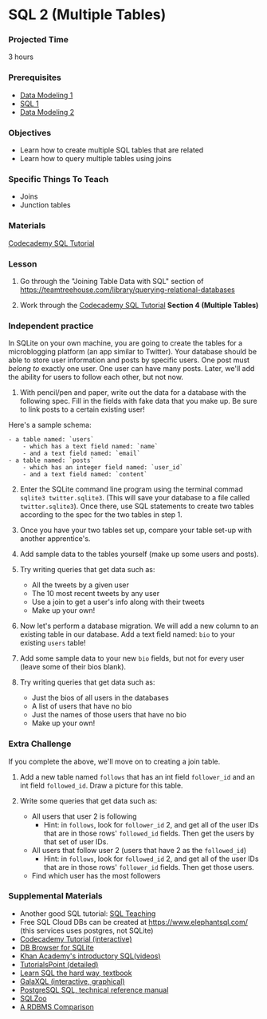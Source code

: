 # SQL 2 (Multiple Tables)

### Projected Time
3 hours

### Prerequisites
- [Data Modeling 1](databases/data-modeling-1.md)
- [SQL 1](databases/sql-1.md)
- [Data Modeling 2](databases/data-modeling-2.md)

### Objectives
- Learn how to create multiple SQL tables that are related
- Learn how to query multiple tables using joins

### Specific Things To Teach
- Joins
- Junction tables

### Materials
[Codecademy SQL Tutorial](https://www.codecademy.com/learn/learn-sql)

### Lesson
1. Go through the "Joining Table Data with SQL" section of https://teamtreehouse.com/library/querying-relational-databases

2. Work through the [Codecademy SQL Tutorial](https://www.codecademy.com/learn/learn-sql) **Section 4 (Multiple Tables)**

### Independent practice
In SQLite on your own machine, you are going to create the tables for a microblogging platform (an app similar to Twitter). Your database should be able to store user information and posts by specific users. One post must *belong to* exactly one user. One user can have many posts. Later, we'll add the ability for users to follow each other, but not now.

1. With pencil/pen and paper, write out the data for a database with the following spec. Fill in the fields with fake data that you make up. Be sure to link posts to a certain existing user!

Here's a sample schema:

    - a table named: `users`
        - which has a text field named: `name`
        - and a text field named: `email`
    - a table named: `posts`
        - which has an integer field named: `user_id`
        - and a text field named: `content`

2.  Enter the SQLite command line program using the terminal commad `sqlite3 twitter.sqlite3`. (This will save your database to a file called `twitter.sqlite3`). Once there, use SQL statements to create two tables according to the spec for the two tables in step 1.

3. Once you have your two tables set up, compare your table set-up with another apprentice's.

4. Add sample data to the tables yourself (make up some users and posts).

5. Try writing queries that get data such as:
    - All the tweets by a given user
    - The 10 most recent tweets by any user
    - Use a join to get a user's info along with their tweets
    - Make up your own!

6. Now let's perform a database migration. We will add a new column to an existing table in our database. Add a text field named: `bio` to your existing `users` table! 

7. Add some sample data to your new `bio` fields, but not for every user (leave some of their bios blank). 

8. Try writing queries that get data such as:
    - Just the bios of all users in the databases
    - A list of users that have no bio 
    - Just the names of those users that have no bio
    - Make up your own!

### Extra Challenge 

If you complete the above, we'll move on to creating a join table.

1. Add a new table named `follows` that has an int field `follower_id` and an int field `followed_id`. Draw a picture for this table.

2. Write some queries that get data such as:
    - All users that user 2 is following 
        - Hint: in `follows`, look for `follower_id` 2, and get all of the user IDs that are in those rows' `followed_id` fields. Then get the users by that set of user IDs.
    - All users that follow user 2 (users that have 2 as the `followed_id`)
        - Hint: in `follows`, look for `followed_id` 2, and get all of the user IDs that are in those rows' `follower_id` fields. Then get those users.
    - Find which user has the most followers
    
### Supplemental Materials
- Another good SQL tutorial: [SQL Teaching](https://www.sqlteaching.com)
- Free SQL Cloud DBs can be created at https://www.elephantsql.com/ (this services uses postgres, not SQLite)
- [Codecademy Tutorial (interactive)](https://www.codecademy.com/learn/learn-sql)
- [DB Browser for SQLite](https://sqlitebrowser.org/)
- [Khan Academy's introductory SQL(videos)](https://www.khanacademy.org/computing/computer-programming/sql/sql-basics/v/welcome-to-sql)
- [TutorialsPoint (detailed)](https://www.tutorialspoint.com/sql/)
- [Learn SQL the hard way, textbook](https://learncodethehardway.org/sql/)
- [GalaXQL (interactive, graphical)](http://sol.gfxile.net/galaxql.html)
- [PostgreSQL SQL, technical reference manual](https://www.postgresql.org/docs/current/static/sql.html)
- [SQLZoo](https://sqlzoo.net/wiki/SQL_Tutorial)
- [A RDBMS Comparison](https://www.digitalocean.com/community/tutorials/sqlite-vs-mysql-vs-postgresql-a-comparison-of-relational-database-management-systems)

